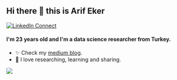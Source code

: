   ## Hi there 👋 this is Arif Eker
  [![LinkedIn Connect](https://img.shields.io/badge/%20-Connect-black?color=14171A&labelColor=212121&logo=linkedin&logoColor=ffcc80)](https://www.linkedin.com/in/arifeker/)

  #### I'm 23 years old and I'm a data science researcher from Turkey.
* ✨ Check my [medium blog](https://medium.com/@arifeker).
* 🌱 I love researching, learning and sharing. 


<img src="https://github-readme-stats.vercel.app/api?username=arif-eker&&show_icons=true&title_color=#263238&icon_color=bb2acf&text_color=#263238&bg_color=#CFD8DC">
